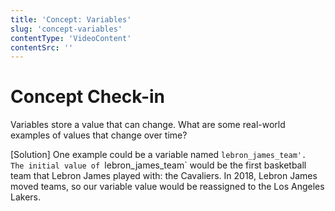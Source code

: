 ```yaml
---
title: 'Concept: Variables'
slug: 'concept-variables'
contentType: 'VideoContent'
contentSrc: ''
---
```


# Concept Check-in

Variables store a value that can change. What are some real-world examples of values that change over time?

[Solution]
One example could be a variable named `lebron_james_team'.  The initial value of `lebron_james_team` would be the first basketball team that Lebron James played with: the Cavaliers. In 2018, Lebron James moved teams, so our variable value would be reassigned to the Los Angeles Lakers.